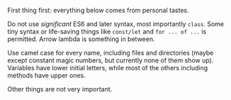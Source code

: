 First thing first: everything below comes from personal tastes.

Do not use *significant* ES6 and later syntax, most importantly `class`. Some tiny
syntax or life-saving things like `const/let` and `for ... of ...` is permitted. Arrow
lambda is something in between.

Use camel case for every name, including files and directories (maybe except constant
magic numbers, but currently none of them show up). Variables have lower initial 
letters, while most of the others including methods have upper ones.

Other things are not very important.